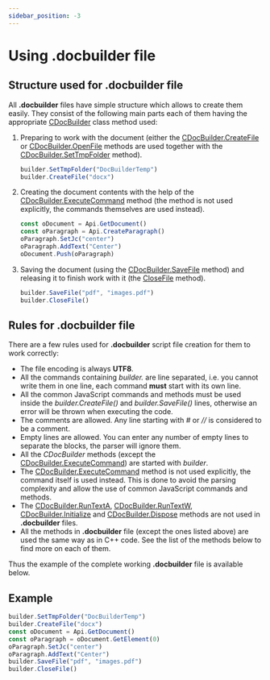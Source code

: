 ```yaml
---
sidebar_position: -3
---
```


# Using .docbuilder file

## Structure used for .docbuilder file

All **.docbuilder** files have simple structure which allows to create them easily. They consist of the following main parts each of them having the appropriate [CDocBuilder](../../document-builder/builder-framework/C++/CDocBuilder/CDocBuilder.md) class method used:

1. Preparing to work with the document (either the [CDocBuilder.CreateFile](../builder-framework/C++/CDocBuilder/CreateFile.md) or [CDocBuilder.OpenFile](../builder-framework/C++/CDocBuilder/OpenFile.md) methods are used together with the [CDocBuilder.SetTmpFolder](../builder-framework/C++/CDocBuilder/SetTmpFolder.md) method).

   ``` ts
   builder.SetTmpFolder("DocBuilderTemp")
   builder.CreateFile("docx")
   ```

2. Creating the document contents with the help of the [CDocBuilder.ExecuteCommand](../builder-framework/C++/CDocBuilder/ExecuteCommand.md) method (the method is not used explicitly, the commands themselves are used instead).

   ``` ts
   const oDocument = Api.GetDocument()
   const oParagraph = Api.CreateParagraph()
   oParagraph.SetJc("center")
   oParagraph.AddText("Center")
   oDocument.Push(oParagraph)
   ```

3. Saving the document (using the [CDocBuilder.SaveFile](../builder-framework/C++/CDocBuilder/SaveFile.md) method) and releasing it to finish work with it (the [CloseFile](../builder-framework/C++/CDocBuilder/CloseFile.md) method).
   ``` ts
   builder.SaveFile("pdf", "images.pdf")
   builder.CloseFile()
   ```

## Rules for .docbuilder file

There are a few rules used for **.docbuilder** script file creation for them to work correctly:

- The file encoding is always **UTF8**.
- All the commands containing *builder.* are line separated, i.e. you cannot write them in one line, each command **must** start with its own line.
- All the common JavaScript commands and methods must be used inside the *builder.CreateFile()* and *builder.SaveFile()* lines, otherwise an error will be thrown when executing the code.
- The comments are allowed. Any line starting with *#* or *//* is considered to be a comment.
- Empty lines are allowed. You can enter any number of empty lines to separate the blocks, the parser will ignore them.
- All the *CDocBuilder* methods (except the [CDocBuilder.ExecuteCommand](../builder-framework/C++/CDocBuilder/ExecuteCommand.md)) are started with *builder*.
- The [CDocBuilder.ExecuteCommand](../builder-framework/C++/CDocBuilder/ExecuteCommand.md) method is not used explicitly, the command itself is used instead. This is done to avoid the parsing complexity and allow the use of common JavaScript commands and methods.
- The [CDocBuilder.RunTextA](../builder-framework/C++/CDocBuilder/RunTextA.md), [CDocBuilder.RunTextW](../builder-framework/C++/CDocBuilder/RunTextW.md), [CDocBuilder.Initialize](../builder-framework/C++/CDocBuilder/Initialize.md) and [CDocBuilder.Dispose](../builder-framework/C++/CDocBuilder/Dispose.md) methods are not used in **.docbuilder** files.
- All the methods in **.docbuilder** file (except the ones listed above) are used the same way as in C++ code. See the list of the methods below to find more on each of them.

Thus the example of the complete working **.docbuilder** file is available below.

## Example

``` ts
builder.SetTmpFolder("DocBuilderTemp")
builder.CreateFile("docx")
const oDocument = Api.GetDocument()
const oParagraph = oDocument.GetElement(0)
oParagraph.SetJc("center")
oParagraph.AddText("Center")
builder.SaveFile("pdf", "images.pdf")
builder.CloseFile()
```
